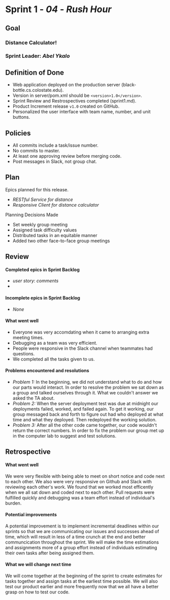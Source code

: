 # Sprint 1 - *04* - *Rush Hour*

## Goal

### Distance Calculator!
### Sprint Leader: *Abel Ykalo*

## Definition of Done

* Web application deployed on the production server (black-bottle.cs.colostate.edu).
* Version in server/pom.xml should be `<version>1.0</version>`.
* Sprint Review and Restrospectives completed (sprint1.md).
* Product Increment release `v1.0` created on GitHub.
* Personalized the user interface with team name, number, and unit buttons.

## Policies

* All commits include a task/issue number.
* No commits to master.
* At least one approving review before merging code.
* Post messages in Slack, not group chat.

## Plan

Epics planned for this release.

* *RESTful Service for distance*
* *Responsive Client for distance calculator*

Planning Decisions Made

* Set weekly group meeting
* Assigned task difficulty values
* Distributed tasks in an equitable manner
* Added two other face-to-face group meetings


## Review

#### Completed epics in Sprint Backlog 
* *user story*:  *comments*
* 

#### Incomplete epics in Sprint Backlog 
* *None*

#### What went well
* Everyone was very accomdating when it came to arranging extra meeting times.
* Debugging as a team was very efficient. 
* People were responsive in the Slack channel when teammates had questions.
* We completed all the tasks given to us. 

#### Problems encountered and resolutions
* *Problem 1:* In the beginning, we did not understand what to do and how our parts would interact.  In order to resolve the problem we sat down as a group and talked ourselves through it.  What we couldn't answer we asked the TA about.  
* *Problem 2:* When the server deployment test was due at midnight our deployments failed, worked, and failed again.  To get it working, our group messaged back and forth to figure out had who deployed at what time and what they deployed.  Then redeployed the working solution. 
* *Problem 3:*  After all the other code came together, our code wouldn't return the correct numbers.  In order to fix the problem our group met up in the computer lab to suggest and test solutions.  

## Retrospective

#### What went well
We were very flexible with being able to meet on short notice and code next to each other. We also were very responsive on Github and Slack with reviewing each other's work. We found that we worked most efficently when we all sat down and coded next to each other. Pull requests were fulfilled quickly and debugging was a team effort instead of individual's burden. 

#### Potential improvements
A potential improvement is to implement incremental deadlines within our sprints so that we are communicating our issues and successes ahead of time, which will result in less of a time crunch at the end and better communcication throughout the sprint. We will make the time estimations and assignments more of a group effort instead of individuals estimating their own tasks after being assigned them.

#### What we will change next time
We will come together at the beginning of the sprint to create estimates for tasks together and assign tasks at the earliest time possible. We will also test our product earlier and more frequently now that we all have a better grasp on how to test our code.
